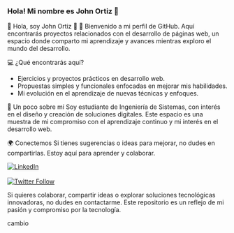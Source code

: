 ### Hola! Mi nombre es John Ortiz 👋

🌟 Hola, soy John Ortiz 👋
🚀 Bienvenido a mi perfil de GitHub. Aquí encontrarás proyectos relacionados con el desarrollo de páginas web, un espacio donde comparto mi aprendizaje y avances mientras exploro el mundo del desarrollo.

💻 ¿Qué encontrarás aquí?
* Ejercicios y proyectos prácticos en desarrollo web.
* Propuestas simples y funcionales enfocadas en mejorar mis habilidades.
* Mi evolución en el aprendizaje de nuevas técnicas y enfoques.

🌱 Un poco sobre mí
Soy estudiante de Ingeniería de Sistemas, con interés en el diseño y creación de soluciones digitales. Este espacio es una muestra de mi compromiso con el aprendizaje continuo y mi interés en el desarrollo web.

🌍 Conectemos
Si tienes sugerencias o ideas para mejorar, no dudes en compartirlas. Estoy aquí para aprender y colaborar.

[![LinkedIn](https://img.shields.io/badge/LinkedIn-John_Ortiz-0077B5?style=for-the-badge&logo=linkedin&logoColor=white&labelColor=101010)](https://www.linkedin.com/in/johnortiz18)
</br>
</br>
[![Twitter Follow](https://img.shields.io/twitter/follow/JohnO1803)](https://twitter.com/JohnO1803)

Si quieres colaborar, compartir ideas o explorar soluciones tecnológicas innovadoras, no dudes en contactarme. Este repositorio es un reflejo de mi pasión y compromiso por la tecnología.

cambio
